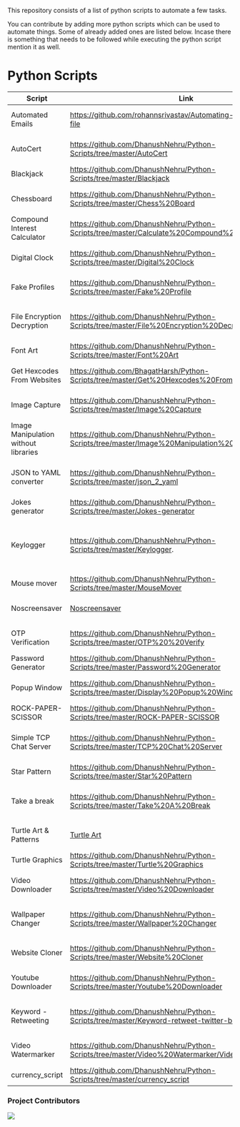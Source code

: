 This repository consists of a list of python scripts to automate a few tasks.

You can contribute by adding more python scripts which can be used to automate things. Some of already added ones are listed below.
Incase there is something that needs to be followed while executing the python script mention it as well.


# Python Scripts

| Script                       | Link                                                                                       | Description                                                                       |
| ---------------------------- | ------------------------------------------------------------------------------------------ | --------------------------------------------------------------------------------- |
| Automated Emails             | https://github.com/rohannsrivastav/Automating-Emails-on-a-.csv-file                        | Send out personalized emails by reading a csv file.                               |
| AutoCert                     | https://github.com/DhanushNehru/Python-Scripts/tree/master/AutoCert                        | A Python script to auto generate e-certificates in bulk.                          |
| Blackjack                    | https://github.com/DhanushNehru/Python-Scripts/tree/master/Blackjack                       | BlackjackGame.py - Plus, let's get 21.                                            |
| Chessboard                   | https://github.com/DhanushNehru/Python-Scripts/tree/master/Chess%20Board                   | Create a chesboard using matplotlib ChessBoard.py                                 |
| Compound Interest Calculator | https://github.com/DhanushNehru/Python-Scripts/tree/master/Calculate%20Compound%20Interest | Calculates compound interest.                                                      |
| Digital Clock                | https://github.com/DhanushNehru/Python-Scripts/tree/master/Digital%20Clock                 | Script to preview a digital clock on the terminal                                                                              |
| Fake Profiles                | https://github.com/DhanushNehru/Python-Scripts/tree/master/Fake%20Profile                  | Get many fake profiles using python FakeProfile.py.                               |
| File Encryption Decryption   | https://github.com/DhanushNehru/Python-Scripts/tree/master/File%20Encryption%20Decryption  | Encrypts and Decrypts files using AES Algorithms for Security purposes.           |
| Font Art                     | https://github.com/DhanushNehru/Python-Scripts/tree/master/Font%20Art                      | Display a font art using python FontArt.py.                                       |
| Get Hexcodes From Websites   | https://github.com/BhagatHarsh/Python-Scripts/tree/master/Get%20Hexcodes%20From%20Websites | Generates a python list containing Hexcodes from website.                         |
| Image Capture                | https://github.com/DhanushNehru/Python-Scripts/tree/master/Image%20Capture                 | Capture image from your webcam and save it on your local device.                  |
| Image Manipulation without libraries | https://github.com/DhanushNehru/Python-Scripts/tree/master/Image%20Manipulation%20without%20libraries                 | Manipulate images without using any external libraries                  |
| JSON to YAML converter       | https://github.com/DhanushNehru/Python-Scripts/tree/master/json_2_yaml                     | Converts JSON file to YAML files. A sample JSON is included for testing.          |
| Jokes generator              | https://github.com/DhanushNehru/Python-Scripts/tree/master/Jokes-generator                 | A script to generates jokes.                                                      |
| Keylogger                    | https://github.com/DhanushNehru/Python-Scripts/tree/master/Keylogger.     | Keylogger that can track your keystrokes, clipboard text, take screenshots at regular intervals, and records audio.              
| Mouse mover                  | https://github.com/DhanushNehru/Python-Scripts/tree/master/MouseMover                      | Moves your mouse every 15 seconds                                                 |
| Noscreensaver                  | [Noscreensaver](https://github.com/DhanushNehru/Python-Scripts/tree/master/Noscreensaver)                    | Prevents screensaver while writing something to keep the PC engaged.                                               |
| OTP Verification             | https://github.com/DhanushNehru/Python-Scripts/tree/master/OTP%20%20Verify                 | An OTP Verification Checker OTPVerification.py                                    |
| Password Generator           | https://github.com/DhanushNehru/Python-Scripts/tree/master/Password%20Generator            | Generates a random password                                                        |
| Popup Window                 | https://github.com/DhanushNehru/Python-Scripts/tree/master/Display%20Popup%20Window        | Displaying a popup window DisplayPopupWindow.py                                   |
| ROCK-PAPER-SCISSOR           | https://github.com/DhanushNehru/Python-Scripts/tree/master/ROCK-PAPER-SCISSOR              | A python game Rock Paper Scissor.                                                 |
| Simple TCP Chat Server       | https://github.com/DhanushNehru/Python-Scripts/tree/master/TCP%20Chat%20Server             | Creates a local server on your LAN for receiving and sending messages!            |
| Star Pattern                 | https://github.com/DhanushNehru/Python-Scripts/tree/master/Star%20Pattern                  | Creates a star pattern pyramid                                                     |    
| Take a break                 | https://github.com/DhanushNehru/Python-Scripts/tree/master/Take%20A%20Break                | Python code to take a break while working long hours TakeABreak.py          
| Turtle Art & Patterns                | [Turtle Art](https://github.com/DhanushNehru/Python-Scripts/tree/master/Turtle_Art)                | Scripts to view turtle art also has prompt based ones               | 
| Turtle Graphics              | https://github.com/DhanushNehru/Python-Scripts/tree/master/Turtle%20Graphics               | Code using turtle graphics                                                        |                                                                       
| Video Downloader             | https://github.com/DhanushNehru/Python-Scripts/tree/master/Video%20Downloader              | Download Videos from youtube to your local system                                                                                  |                                                                                                               
| Wallpaper Changer            | https://github.com/DhanushNehru/Python-Scripts/tree/master/Wallpaper%20Changer             | Automatically changes home wallpaper adding a random quote and stock tickers on it |                                                                                               
| Website Cloner               | https://github.com/DhanushNehru/Python-Scripts/tree/master/Website%20Cloner                | Clones any website and opens the site in your local IP                              |
| Youtube Downloader           | https://github.com/DhanushNehru/Python-Scripts/tree/master/Youtube%20Downloader            | Download any video from [youtube](https://youtube.com) in video or audio format!
| Keyword - Retweeting | https://github.com/DhanushNehru/Python-Scripts/tree/master/Keyword-retweet-twitter-bot | Find latest tweets containing given keywords and then retweet them |
| Video Watermarker           | https://github.com/DhanushNehru/Python-Scripts/tree/master/Video%20Watermarker/VideoWatermarker.py            | Adds watermark to any video of your choice with ea
| currency_script            | https://github.com/DhanushNehru/Python-Scripts/tree/master/currency_script                |  Currency converter          
### Project Contributors
<a href="https://github.com/DhanushNehru/Python-Scripts/graphs/contributors">
<img src="https://contrib.rocks/image?repo=DhanushNehru/Python-Scripts" />
</a>
